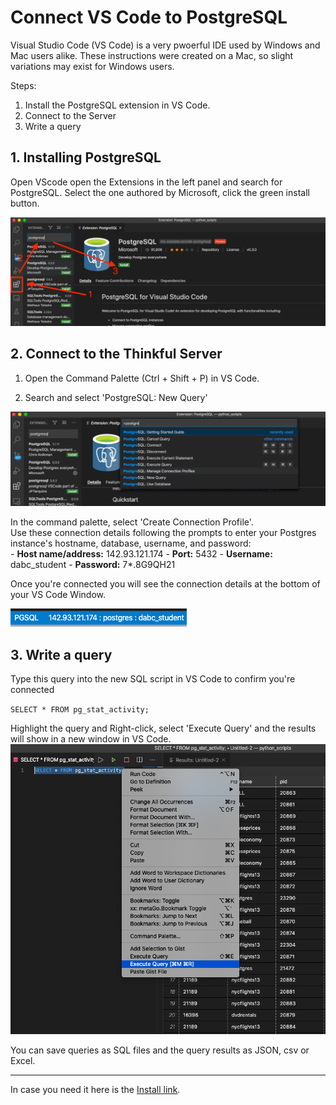 

# Connect VS Code to PostgreSQL 
Visual Studio Code (VS Code) is a very pwoerful IDE used by Windows and Mac users alike. These instructions were created on a Mac, so slight variations may exist for Windows users.

Steps:
1. Install the PostgreSQL extension in VS Code.
2. Connect to the Server
3. Write a query 

## 1. Installing PostgreSQL
Open VScode open the Extensions in the left panel and search for PostgreSQL. Select the one authored by Microsoft, click the green install button.

![relative image link](https://raw.githubusercontent.com/AVJdataminer/Formats/master/images/image1a.png)

## 2. Connect to the Thinkful Server

1) Open the Command Palette (Ctrl + Shift + P) in VS Code.

2) Search and select 'PostgreSQL: New Query'

![search_image](https://raw.githubusercontent.com/AVJdataminer/Formats/master/images/search_image.png)

In the command palette, select 'Create Connection Profile'.  
Use these connection details following the prompts to enter your Postgres instance's hostname, database, username, and password:  
	-   **Host name/address:**  142.93.121.174
	-   **Port:**  5432
	-   **Username:**  dabc_student
	-   **Password:**  7*.8G9QH21

Once you're connected you will see the connection details at the bottom of your VS Code Window.  

![connect image](https://raw.githubusercontent.com/AVJdataminer/Formats/master/images/connect_image.png)

## 3. Write a query
Type this query into the new SQL script in VS Code to confirm you're connected 
   
`SELECT * FROM pg_stat_activity;` 

Highlight the query and Right-click, select 'Execute Query' and the results will show in a new window in VS Code.
![execute qry](https://raw.githubusercontent.com/AVJdataminer/Formats/master/images/exe_q1_image.png)

You can save queries as SQL files and the query results as JSON, csv or Excel.

---

In case you need it here is the [Install link]( https://marketplace.visualstudio.com/items?itemName=ms-ossdata.vscode-postgresql).



<!--stackedit_data:
eyJoaXN0b3J5IjpbLTk5NDA3NTM0NSwxOTIyODcwNTY3LDE3Mz
AyMjEwMjksMTYyNjkyNjMwMywxMTYxNDg3MDksNjA4NDA3Nzks
LTE5MDA5Mjk3NDEsMTE3MDc3OTQ5MCwtMTQxMTQ1NTU1OCwyOD
E0NTc4MzBdfQ==
-->